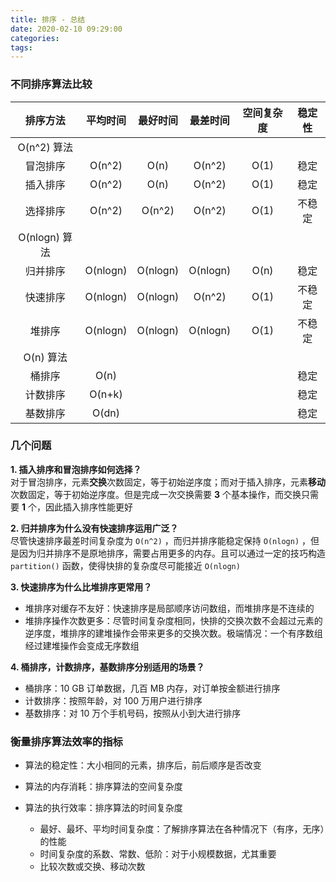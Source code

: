 ```yaml
---
title: 排序 - 总结
date: 2020-02-10 09:29:00
categories: 
tags:
---
```

### 不同排序算法比较
| 排序方法 |  平均时间  | 最好时间 | 最差时间 | 空间复杂度 | 稳定性 |
| :--: | :--: | :--: | :--: | :--: | :--: |
| O(n^2) 算法 | |  | |  |  |
| 冒泡排序 | O(n^2) | O(n) | O(n^2) | O(1) | 稳定 |
| 插入排序 | O(n^2) | O(n) | O(n^2) | O(1) | 稳定 |
| 选择排序 | O(n^2) | O(n^2) | O(n^2) | O(1) | 不稳定 |
| O(nlogn) 算法 | |  | |  |  |
| 归并排序 | O(nlogn) | O(nlogn) | O(nlogn) | O(n) | 稳定 |
| 快速排序 | O(nlogn) | O(nlogn) | O(n^2) | O(1) | 不稳定 |
| 堆排序 | O(nlogn) | O(nlogn) | O(nlogn) | O(1) | 不稳定 |
| O(n) 算法 | |  | |  |  |
| 桶排序 | O(n) |  | |  | 稳定 |
| 计数排序 | O(n+k) |  |  |  | 稳定 |
| 基数排序 | O(dn) |  |  |  | 稳定 |


### 几个问题
**1. 插入排序和冒泡排序如何选择？**  
对于冒泡排序，元素**交换**次数固定，等于初始逆序度；而对于插入排序，元素**移动**次数固定，等于初始逆序度。但是完成一次交换需要 **3** 个基本操作，而交换只需要 **1** 个，因此插入排序性能更好

**2. 归并排序为什么没有快速排序运用广泛？**  
尽管快速排序最差时间复杂度为 `O(n^2)` ，而归并排序能稳定保持 `O(nlogn)` ，但是因为归并排序不是原地排序，需要占用更多的内存。且可以通过一定的技巧构造 `partition()` 函数，使得快排的复杂度尽可能接近 `O(nlogn)` 

**3. 快速排序为什么比堆排序更常用？**
- 堆排序对缓存不友好：快速排序是局部顺序访问数组，而堆排序是不连续的
- 堆排序操作次数更多：尽管时间复杂度相同，快排的交换次数不会超过元素的逆序度，堆排序的建堆操作会带来更多的交换次数。极端情况：一个有序数组经过建堆操作会变成无序数组

**4. 桶排序，计数排序，基数排序分别适用的场景？**  
- 桶排序：10 GB 订单数据，几百 MB 内存，对订单按金额进行排序
- 计数排序：按照年龄，对 100 万用户进行排序
- 基数排序：对 10 万个手机号码，按照从小到大进行排序

### 衡量排序算法效率的指标
- 算法的稳定性：大小相同的元素，排序后，前后顺序是否改变

- 算法的内存消耗：排序算法的空间复杂度

- 算法的执行效率：排序算法的时间复杂度
    + 最好、最坏、平均时间复杂度：了解排序算法在各种情况下（有序，无序）的性能
    + 时间复杂度的系数、常数、低阶：对于小规模数据，尤其重要
    + 比较次数或交换、移动次数







